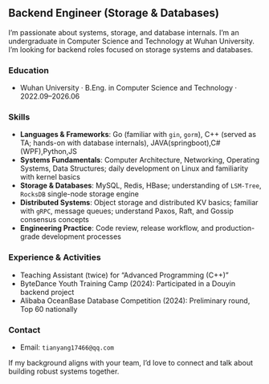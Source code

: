 ##  Backend Engineer (Storage & Databases)

I’m passionate about systems, storage, and database internals. I’m an undergraduate in Computer Science and Technology at Wuhan University. I’m looking for backend roles focused on storage systems and databases.

### Education
- Wuhan University · B.Eng. in Computer Science and Technology · 2022.09–2026.06  

### Skills
- **Languages & Frameworks**: Go (familiar with `gin`, `gorm`), C++ (served as TA; hands-on with database internals), JAVA(springboot),C#(WPF),Python,JS
- **Systems Fundamentals**: Computer Architecture, Networking, Operating Systems, Data Structures; daily development on Linux and familiarity with kernel basics
- **Storage & Databases**: MySQL, Redis, HBase; understanding of `LSM-Tree`, `RocksDB` single-node storage engine
- **Distributed Systems**: Object storage and distributed KV basics; familiar with `gRPC`, message queues; understand Paxos, Raft, and Gossip consensus concepts
- **Engineering Practice**: Code review, release workflow, and production-grade development processes

### Experience & Activities
- Teaching Assistant (twice) for “Advanced Programming (C++)”
- ByteDance Youth Training Camp (2024): Participated in a Douyin backend project
- Alibaba OceanBase Database Competition (2024): Preliminary round, Top 60 nationally

### Contact
- Email: `tianyang17466@qq.com`

If my background aligns with your team, I’d love to connect and talk about building robust systems together.
